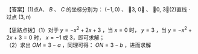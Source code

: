 【答案】(1)点A、 $B$ 、 $C$ 的坐标分别为： $\left( - 1 , 0 \right)$ 、 3, 0 、 0, 3(2)直线 $\cdot$ 过点 $\left( 3 , n \right)$

【思路点拨】（1）对于 $y = - x ^ { 2 } + 2 x + 3$ ，当 $x = 0$ 时， $y = 3$ ，当 $y = - x ^ { 2 } + 2 x + 3 = 0$ 时， $x { = } - 1$ 或 3，即可求解；  
（2）求出 $O M = 3 - a$ ，同理可得： $O N = 3 - b$ ，进而求解
